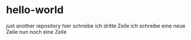 # hello-world
just another repository
hier schreibe ich dritte Zeile
ich schreibe eine neue Zeile
nun noch eine Zeile